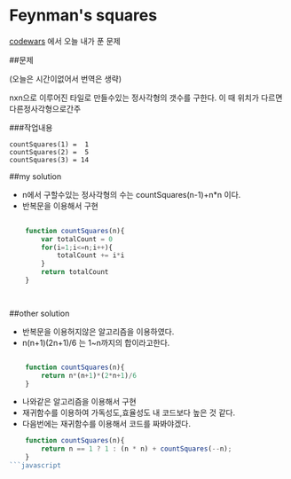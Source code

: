 Feynman's squares
=============================================
[codewars](www.codewars.com) 에서 오늘 내가 푼 문제

##문제

(오늘은 시간이없어서 번역은 생략)

nxn으로 이루어진 타일로 만들수있는 정사각형의 갯수를 구한다. 이 때 위치가 다르면 다른정사각형으로간주



###작업내용
 

```
countSquares(1) =  1
countSquares(2) =  5
countSquares(3) = 14

```



##my solution

- n에서 구할수있는 정사각형의 수는  countSquares(n-1)+n*n 이다.
- 반복문을 이용해서 구현

```javascript
    
    function countSquares(n){
        var totalCount = 0
        for(i=1;i<=n;i++){
            totalCount += i*i
        }
        return totalCount
    }

   
```




##other solution

- 반복문을 이용허지않은 알고리즘을 이용하였다.
- n(n+1)(2n+1)/6 는 1~n까지의 합이라고한다.


```javascript

    function countSquares(n){
        return n*(n+1)*(2*n+1)/6
    }

```

- 나와같은 알고리즘을 이용해서 구현
- 재귀함수를 이용하여 가독성도,효율성도 내 코드보다 높은 것 같다.
- 다음번에는 재귀함수를 이용해서 코드를 짜봐야겠다.

```javascript
    function countSquares(n){
        return n == 1 ? 1 : (n * n) + countSquares(--n);
    }
```javascript
